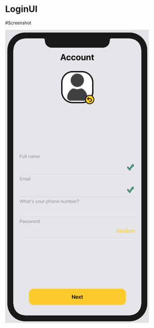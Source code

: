 # LoginUI

#Screenshot

![Screenshot](https://github.com/abhishekthakur0/LoginUI/blob/master/Screenshot%202020-03-30%20at%2016.25.41.png)
